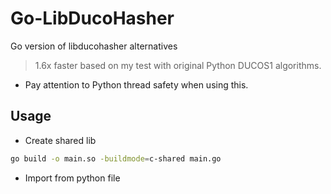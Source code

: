 # Go-LibDucoHasher

Go version of libducohasher alternatives

> 1.6x faster based on my test with original Python DUCOS1 algorithms.

- Pay attention to Python thread safety when using this.

## Usage

- Create shared lib

```bash
go build -o main.so -buildmode=c-shared main.go
```

- Import from python file
